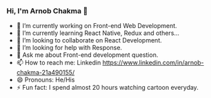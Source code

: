 ### Hi, I'm Arnob Chakma 👋

- 🔭 I’m currently working on Front-end Web Development.
- 🌱 I’m currently learning React Native, Redux and others...
- 👯 I’m looking to collaborate on React Development.
- 🤔 I’m looking for help with Response.
- 💬 Ask me about Front-end development question.
- 📫 How to reach me: Linkedin https://www.linkedin.com/in/arnob-chakma-21a490155/
- 😄 Pronouns: He/His
- ⚡ Fun fact: I spend almost 20 hours watching cartoon everyday.
